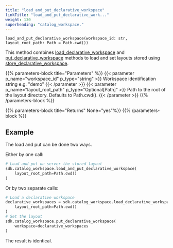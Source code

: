 ```yaml
---
title: "load_and_put_declarative_workspace"
linkTitle: "load_and_put_declarative_work..."
weight: 130
superheading: "catalog_workspace."
---
```




``load_and_put_declarative_workspace(workspace_id: str, layout_root_path: Path = Path.cwd())``

This method combines [load_declarative_workspace](../load_declarative_workspace/) and [put_declarative_workspace](../put_declarative_workspace/) methods to load and
set layouts stored using [store_declarative_workspace](../store_declarative_workspace/).

{{% parameters-block title="Parameters" %}}
{{< parameter p_name="workspace_id" p_type="string" >}}
Workspace identification string e.g. "demo"
{{< /parameter >}}
{{< parameter p_name="layout_root_path" p_type="Optional[Path]" >}}
Path to the root of the layout directory. Defaults to Path.cwd().
{{< /parameter >}}
{{% /parameters-block %}}

{{% parameters-block title="Returns" None="yes"%}}
{{% /parameters-block %}}

## Example

The load and put can be done two ways.

Either by one call:

```python
# Load and put on server the stored layout
sdk.catalog_workspace.load_and_put_declarative_workspace(
    layout_root_path=Path.cwd()
)
```

Or by two separate calls:

```python
# Load a declarative workspace
declarative_workspaces = sdk.catalog_workspace.load_declarative_workspace(
    layout_root_path=Path.cwd()
)
# Set the layout
sdk.catalog_workspace.put_declarative_workspace(
    workspace=declarative_workspaces
)
```

The result is identical.
